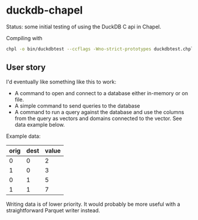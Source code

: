 # duckdb-chapel

Status: some initial testing of using the DuckDB C api in Chapel.

Compiling with
```bash
chpl -o bin/duckdbtest --ccflags -Wno-strict-prototypes duckdbtest.chpl
```

## User story

I'd eventually like something like this to work:

- A command to open and connect to a database either in-memory or on file.
- A simple command to send queries to the database
- A command to run a query against the database and use the columns from the query as vectors and domains connected to the vector. See data example below.

Example data:


|orig |dest |value  |
|-----|-----|-------|
| 0   | 0   | 2     |
| 1   | 0   | 3     |
| 0   | 1   | 5     |
| 1   | 1   | 7     |

Writing data is of lower priority. It would probably be more useful with a straightforward Parquet writer instead.